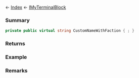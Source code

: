 ← [Index](Api-Index) ← [IMyTerminalBlock](Sandbox.ModAPI.Ingame.IMyTerminalBlock)

### Summary

```csharp
private public virtual string CustomNameWithFaction { ; }
```

### Returns

### Example

### Remarks

